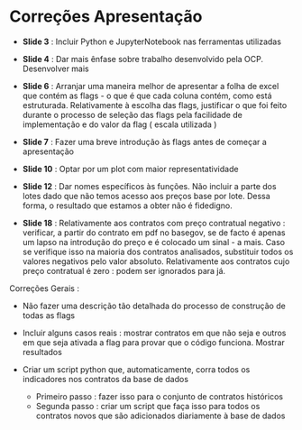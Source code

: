 # Correções Apresentação


- **Slide 3** : Incluir Python e JupyterNotebook nas ferramentas utilizadas

- **Slide 4** : Dar mais ênfase sobre trabalho desenvolvido pela OCP. Desenvolver mais

- **Slide 6** : Arranjar uma maneira melhor de apresentar a folha de excel que contém as flags - o que é que cada coluna contém, como está estruturada. Relativamente à escolha das flags, justificar o que foi feito durante o processo de seleção das flags pela facilidade de implementação e do valor da flag ( escala utilizada )

- **Slide 7** : Fazer uma breve introdução às flags antes de começar a apresentação

- **Slide 10** : Optar por um plot com maior representatividade

- **Slide 12** : Dar nomes específicos às funções. Não incluir a parte dos lotes dado que não temos acesso aos preços base por lote. Dessa forma, o resultado que estamos a obter não é fidedigno. 

- **Slide 18** : Relativamente aos contratos com preço contratual negativo : verificar, a partir do contrato em pdf no basegov, se de facto é apenas um lapso na introdução do preço e é colocado um sinal - a mais. Caso se verifique isso na maioria dos contratos analisados, substituir todos os valores negativos pelo valor absoluto. Relativamente aos contratos cujo preço contratual é zero : podem ser ignorados para já. 


Correções Gerais : 

- Não fazer uma descrição tão detalhada do processo de construção de todas as flags

- Incluir alguns casos reais : mostrar contratos em que não seja e outros em que seja ativada a flag para provar que o código funciona. Mostrar resultados

- Criar um script python que, automaticamente, corra todos os indicadores nos contratos da base de dados

    - Primeiro passo : fazer isso para o conjunto de contratos históricos
    - Segunda passo : criar um script que faça isso para todos os contratos novos que são adicionados diariamente à base de dados 

